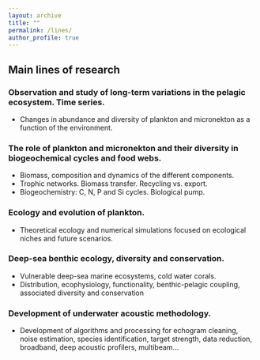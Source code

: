 ```yaml
---
layout: archive
title: ""
permalink: /lines/
author_profile: true
---
```


## Main lines of research



### Observation and study of long-term variations in the pelagic ecosystem. Time series.
- Changes in abundance and diversity of plankton and micronekton as a function of the environment.
  
### The role of plankton and micronekton and their diversity in biogeochemical cycles and food webs.
- Biomass, composition and dynamics of the different components.
- Trophic networks. Biomass transfer. Recycling vs. export.
- Biogeochemistry: C, N, P and Si cycles. Biological pump.
  
### Ecology and evolution of plankton.
- Theoretical ecology and numerical simulations focused on ecological niches and future scenarios.
  
### Deep-sea benthic ecology, diversity and conservation.
- Vulnerable deep-sea marine ecosystems, cold water corals. 
- Distribution, ecophysiology, functionality, benthic-pelagic coupling, associated diversity and conservation
  
### Development of underwater acoustic methodology.
- Development of algorithms and processing for echogram cleaning, noise estimation, species identification, target strength, data reduction, broadband, deep acoustic profilers, multibeam...
